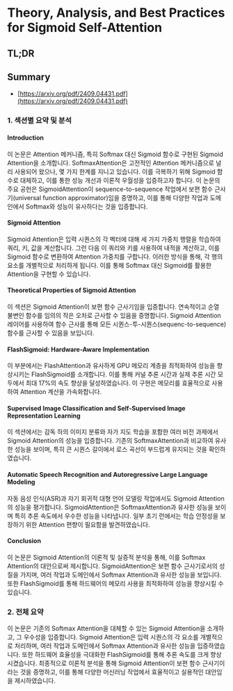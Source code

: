 # Theory, Analysis, and Best Practices for Sigmoid Self-Attention
## TL;DR
## Summary
- [https://arxiv.org/pdf/2409.04431.pdf](https://arxiv.org/pdf/2409.04431.pdf)

### 1. 섹션별 요약 및 분석

#### Introduction

이 논문은 Attention 메커니즘, 특히 Softmax 대신 Sigmoid 함수로 구현된 Sigmoid Attention을 소개합니다. SoftmaxAttention은 고전적인 Attention 메커니즘으로 널리 사용되어 왔으나, 몇 가지 한계를 지니고 있습니다. 이를 극복하기 위해 Sigmoid 함수로 대체하고, 이를 통한 성능 개선과 이론적 우월성을 입증하고자 합니다. 이 논문의 주요 공헌은 SigmoidAttention이 sequence-to-sequence 작업에서 보편 함수 근사기(universal function approximator)임을 증명하고, 이를 통해 다양한 작업과 도메인에서 Softmax와 성능이 유사하다는 것을 입증합니다.

#### Sigmoid Attention

Sigmoid Attention은 입력 시퀀스의 각 벡터에 대해 세 가지 가중치 행렬을 학습하여 쿼리, 키, 값을 계산합니다. 그런 다음 이 쿼리와 키를 사용하여 내적을 계산하고, 이를 Sigmoid 함수로 변환하여 Attention 가중치를 구합니다. 이러한 방식을 통해, 각 행의 요소를 개별적으로 처리하게 됩니다. 이를 통해 Softmax 대신 Sigmoid를 활용한 Attention을 구현할 수 있습니다.

#### Theoretical Properties of Sigmoid Attention

이 섹션은 Sigmoid Attention이 보편 함수 근사기임을 입증합니다. 연속적이고 순열 불변인 함수를 임의의 작은 오차로 근사할 수 있음을 증명합니다. Sigmoid Attention 레이어를 사용하여 함수 근사를 통해 모든 시퀀스-투-시퀀스(sequenc-to-sequence) 함수를 근사할 수 있음을 보입니다.

#### FlashSigmoid: Hardware-Aware Implementation

이 부분에서는 FlashAttention과 유사하게 GPU 메모리 계층을 최적화하여 성능을 향상시키는 FlashSigmoid를 소개합니다. 이를 통해 커널 추론 시간과 실제 추론 시간 모두에서 최대 17%의 속도 향상을 달성하였습니다. 이 구현은 메모리를 효율적으로 사용하여 Attention 계산을 가속화합니다.

#### Supervised Image Classification and Self-Supervised Image Representation Learning

이 섹션에서는 감독 하의 이미지 분류와 자가 지도 학습을 포함한 여러 비전 과제에서 Sigmoid Attention의 성능을 입증합니다. 기존의 SoftmaxAttention과 비교하여 유사한 성능을 보이며, 특히 큰 시퀀스 길이에서 로스 곡선이 부드럽게 유지되는 것을 확인하였습니다.

#### Automatic Speech Recognition and Autoregressive Large Language Modeling

자동 음성 인식(ASR)과 자기 회귀적 대형 언어 모델링 작업에서도 Sigmoid Attention의 성능을 평가합니다. SigmoidAttention은 SoftmaxAttention과 유사한 성능을 보이며 특히 추론 속도에서 우수한 성능을 나타냅니다. 일부 초기 런에서는 학습 안정성을 보장하기 위한 Attention 편향이 필요함을 발견하였습니다.

#### Conclusion

이 논문은 Sigmoid Attention의 이론적 및 실증적 분석을 통해, 이를 Softmax Attention의 대안으로써 제시합니다. SigmoidAttention은 보편 함수 근사기로서의 성질을 가지며, 여러 작업과 도메인에서 Softmax Attention과 유사한 성능을 보입니다. 또한 FlashSigmoid를 통해 하드웨어의 메모리 사용을 최적화하여 성능을 향상시킬 수 있습니다.

### 2. 전체 요약

이 논문은 기존의 Softmax Attention을 대체할 수 있는 Sigmoid Attention을 소개하고, 그 우수성을 입증합니다. Sigmoid Attention은 입력 시퀀스의 각 요소를 개별적으로 처리하며, 여러 작업과 도메인에서 Softmax Attention과 유사한 성능을 입증하였습니다. 또한 하드웨어 효율성을 극대화한 FlashSigmoid를 통해 추론 속도를 크게 향상시켰습니다. 최종적으로 이론적 분석을 통해 Sigmoid Attention이 보편 함수 근사기이라는 것을 증명하고, 이를 통해 다양한 머신러닝 작업에서 효율적이고 실용적인 대안임을 제시하였습니다.